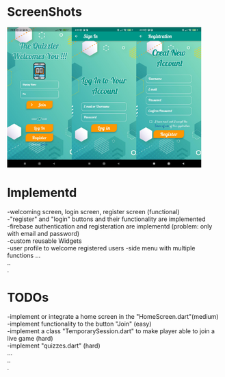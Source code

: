 # ScreenShots
<img src="./misc/WelcomePage.jpg" width=30% height=30%><img src="./misc/Log_in.jpg" width=30% height=30%><img src="./misc/Sign_up.jpg" width=30% height=30%>

# Implementd
-welcoming screen, login screen, register screen (functional)\
-"register" and "login" buttons and their functionality are implemented\
-firebase authentication and registeration are implementd (problem: only with email and password)\
-custom reusable Widgets\
-user profile to welcome registered users
-side menu with multiple functions
...\
..\
.
# TODOs
-implement or integrate a home screen in the "HomeScreen.dart"(medium)\
-implement functionality to the button "Join" (easy)\
-implement a class "TemporarySession.dart" to make player able to join a live game (hard)\
-implement "quizzes.dart" (hard)\
...\
..\
.

